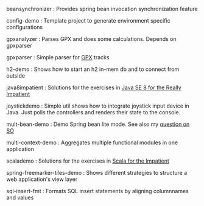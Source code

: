 beansynchronizer
: Provides spring bean invocation synchronization feature

config-demo
: Template project to generate environment specific configurations 

gpxanalyzer
: Parses GPX and does some calculations. Depends on gpxparser

gpxparser
: Simple parser for [GPX](http://www.topografix.com/gpx.asp) tracks

h2-demo
: Shows how to start an h2 in-mem db and to connect from outside

java8impatient
: Solutions for the exercises in [Java SE 8 for the Really Impatient](https://www.informit.com/store/java-se-8-for-the-really-impatient-9780321927767)

joystickdemo
: Simple util shows how to integrate joystick input device in Java. Just polls the controllers and renders their state to the console.

mult-bean-demo
: Demo Spring bean lite mode. See also my [question on SO](http://stackoverflow.com/questions/26641349/why-does-this-java-based-spring-configuration-create-two-instances-of-a-singleto)

multi-context-demo
: Aggregates multiple functional modules in one application

scalademo
: Solutions for the exercises in [Scala for the Impatient](https://www.informit.com/store/scala-for-the-impatient-9780321774095)

spring-freemarker-tiles-demo
: Shows different strategies to structure a web application's view layer

sql-insert-fmt
: Formats SQL insert statements by aligning columnnames and values

